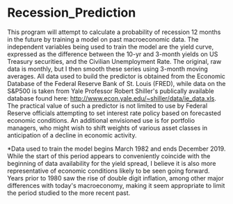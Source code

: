 # Recession_Prediction
This program will attempt to calculate a probability of recession 12 months in the future by training a model on past  macroeconomic data. The independent variables being used to train the model are the yield curve, expressed as the difference between the 10-yr and 3-month yields on US Treasury securities, and the Civilian Unemployment Rate. The original, raw data is monthly, but I then smooth these series using 3-month moving averages. All data used to build  the predictor is obtained from the Economic Database of the Federal Reserve Bank of St. Louis (FRED), while data on the S&P500 is taken from Yale Professor Robert Shiller's publically available database found here: http://www.econ.yale.edu/~shiller/data/ie_data.xls. The practical value of such a predictor is not limited to use by Federal Reserve officials attempting to set interest rate policy based on forecasted economic conditions. An additional envisioned use is for portfolio managers, who might wish to shift weights of various asset classes in anticipation of a decline in economic activity. 

*Data used to train the model begins March 1982 and ends December 2019. While the start of this period appears to conveniently 
coincide with the beginning of data availability for the yield spread, I believe it is also more representative of economic 
conditions likely to be seen going forward. Years prior to 1980 saw the rise of double digit inflation, among other major differences with today's macroeconomy, making it seem appropriate to limit the period studied to the more recent past. 

